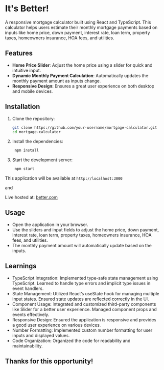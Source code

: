 # It's Better!

A responsive mortgage calculator built using React and TypeScript. This calculator helps users estimate their monthly mortgage payments based on inputs like home price, down payment, interest rate, loan term, property taxes, homeowners insurance, HOA fees, and utilities.

## Features

- **Home Price Slider**: Adjust the home price using a slider for quick and intuitive input.
- **Dynamic Monthly Payment Calculation**: Automatically updates the monthly payment amount as inputs change.
- **Responsive Design**: Ensures a great user experience on both desktop and mobile devices.

## Installation

1. Clone the repository:

   ```bash
   git clone https://github.com/your-username/mortgage-calculator.git
   cd mortgage-calculator
   ```
2. Install the dependencies:
   ```bash
    npm install
   ```
3. Start the development server:
   ```bash
    npm start
   ```

This application will be available at ```http://localhost:3000```

and

Live hosted at: [better.com](https://better-com-shreyas.vercel.app/)

## Usage
-	Open the application in your browser.
-	Use the sliders and input fields to adjust the home price, down payment, interest rate, loan term, property taxes, homeowners insurance, HOA fees, and utilities.
-	The monthly payment amount will automatically update based on the inputs.

 ## Learnings
-	TypeScript Integration:
	    	Implemented type-safe state management using TypeScript.
	    	Learned to handle type errors and implicit type issues in event handlers.
-	State Management:
	    	Utilized React’s useState hook for managing multiple input states.
	    	Ensured state updates are reflected correctly in the UI.
-	Component Usage:
	    	Integrated and customized third-party components like Slider for a better user experience.
	    	Managed component props and events effectively.
-	Responsive Design:
	    	Ensured the application is responsive and provides a good user experience on various devices.
-	Number Formatting:
	  	Implemented custom number formatting for user inputs and displayed values.
-	Code Organization:
	  	Organized the code for readability and maintainability.


## Thanks for this opportunity!



   
